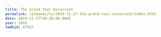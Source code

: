 ```yaml
---
title: The Grand Tour Eurocrash
permalink: /almanac/tv/2024-11-27-the-grand-tour-eurocrash/index.html
date: 2024-11-27T20:29:00.000Z
year: 2016
tmdbid: 67557
---
```


